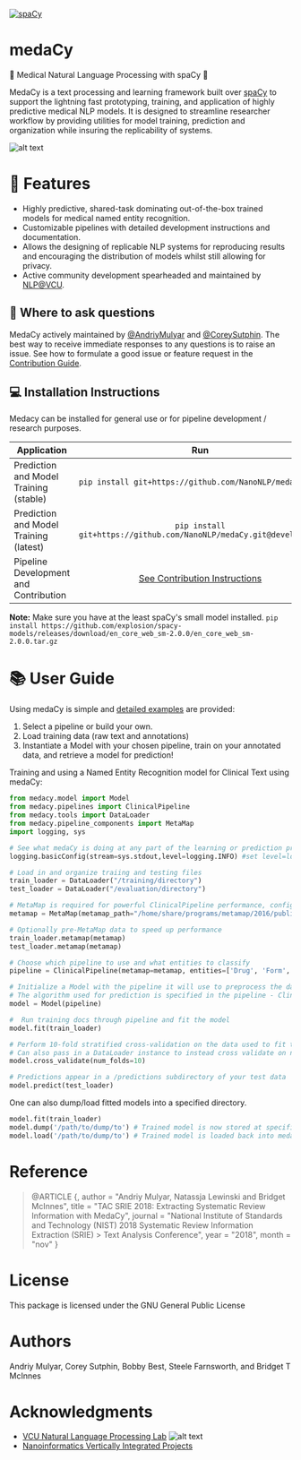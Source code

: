 [![spaCy](https://img.shields.io/badge/built%20with-spaCy-09a3d5.svg)](https://spacy.io)
# medaCy
:hospital: Medical Natural Language Processing with spaCy :hospital:

MedaCy is a text processing and learning framework built over [spaCy](https://spacy.io/) to support the lightning fast prototyping, training, and application of highly predictive medical NLP models. It is designed to streamline researcher workflow by providing utilities for model training, prediction and organization while insuring the replicability of systems.

![alt text](https://nlp.cs.vcu.edu/images/Edit_NanomedicineDatabase.png "Nanoinformatics")


# :star2: Features
- Highly predictive, shared-task dominating out-of-the-box trained models for medical named entity recognition.
- Customizable pipelines with detailed development instructions and documentation.
- Allows the designing of replicable NLP systems for reproducing results and encouraging the distribution of models whilst still allowing for privacy.
- Active community development spearheaded and maintained by [NLP@VCU](https://nlp.cs.vcu.edu/).

## :thought_balloon: Where to ask questions

MedaCy actively maintained by  [@AndriyMulyar](https://github.com/AndriyMulyar)
and [@CoreySutphin](https://github.com/CoreySutphin). The best way to
receive immediate responses to any questions is to raise an issue. See how to formulate a good issue or feature request in the [Contribution Guide](/CONTRIBUTING.md).

## :computer: Installation Instructions
Medacy can be installed for general use or for pipeline development / research purposes.

| Application | Run           |
| ----------- |:-------------:|
| Prediction and Model Training (stable) | `pip install git+https://github.com/NanoNLP/medaCy.git` |
| Prediction and Model Training (latest) | `pip install git+https://github.com/NanoNLP/medaCy.git@development` |
| Pipeline Development and Contribution  | [See Contribution Instructions](/CONTRIBUTING.md) |


**Note:** Make sure you have at the least spaCy's small model installed.
`pip install https://github.com/explosion/spacy-models/releases/download/en_core_web_sm-2.0.0/en_core_web_sm-2.0.0.tar.gz`


# :books: User Guide
Using medaCy is simple and [detailed examples](/examples) are provided: 
1. Select a pipeline or build your own.
2. Load training data (raw text and annotations)
3. Instantiate a Model with your chosen pipeline, train on your annotated data, and retrieve a model for prediction! 

Training and using a Named Entity Recognition model for Clinical Text using medaCy:

```python
from medacy.model import Model
from medacy.pipelines import ClinicalPipeline
from medacy.tools import DataLoader
from medacy.pipeline_components import MetaMap
import logging, sys

# See what medaCy is doing at any part of the learning or prediction process
logging.basicConfig(stream=sys.stdout,level=logging.INFO) #set level=logging.DEBUG for more information

# Load in and organize traiing and testing files
train_loader = DataLoader("/training/directory")
test_loader = DataLoader("/evaluation/directory")

# MetaMap is required for powerful ClinicalPipeline performance, configure to your MetaMap path
metamap = MetaMap(metamap_path="/home/share/programs/metamap/2016/public_mm/bin/metamap")

# Optionally pre-MetaMap data to speed up performance
train_loader.metamap(metamap)
test_loader.metamap(metamap)

# Choose which pipeline to use and what entities to classify
pipeline = ClinicalPipeline(metamap=metamap, entities=['Drug', 'Form', 'Route', 'ADE', 'Reason', 'Frequency', 'Duration', 'Dosage', 'Strength'])

# Initialize a Model with the pipeline it will use to preprocess the data
# The algorithm used for prediction is specified in the pipeline - ClinicalPipeline uses CRF(Conditional Random Field)
model = Model(pipeline)

#  Run training docs through pipeline and fit the model
model.fit(train_loader) 

# Perform 10-fold stratified cross-validation on the data used to fit the model
# Can also pass in a DataLoader instance to instead cross validate on new data
model.cross_validate(num_folds=10) 

# Predictions appear in a /predictions subdirectory of your test data
model.predict(test_loader) 

```

One can also dump/load fitted models into a specified directory.
```python
model.fit(train_loader)
model.dump('/path/to/dump/to') # Trained model is now stored at specified directory
model.load('/path/to/dump/to') # Trained model is loaded back into medaCy

``` 


Reference
=========

> @ARTICLE {,
>     author  = "Andriy Mulyar, Natassja Lewinski and Bridget McInnes",
>     title   = "TAC SRIE 2018: Extracting Systematic Review Information with MedaCy",
>     journal = "National Institute of Standards and Technology (NIST) 2018 Systematic Review Information Extraction (SRIE) > Text Analysis Conference",
>     year    = "2018",
>     month   = "nov"
> }

License
=======
This package is licensed under the GNU General Public License


Authors
=======
Andriy Mulyar, Corey Sutphin, Bobby Best, Steele Farnsworth, and Bridget T McInnes

Acknowledgments
===============
- [VCU Natural Language Processing Lab](https://nlp.cs.vcu.edu/)     ![alt text](https://nlp.cs.vcu.edu/images/vcu_head_logo "VCU")
- [Nanoinformatics Vertically Integrated Projects](https://rampages.us/nanoinformatics/)
